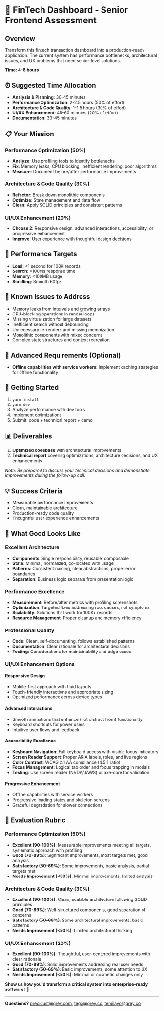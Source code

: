 # 🚀 FinTech Dashboard - Senior Frontend Assessment

## Overview

Transform this fintech transaction dashboard into a production-ready application. The current system has performance bottlenecks, architectural issues, and UX problems that need senior-level solutions.

**Time: 4-6 hours**

## ⏰ Suggested Time Allocation

- **Analysis & Planning**: 30-45 minutes
- **Performance Optimization**: 2-2.5 hours (50% of effort)
- **Architecture & Code Quality**: 1-1.5 hours (30% of effort)
- **UI/UX Enhancement**: 45-60 minutes (20% of effort)
- **Documentation**: 30-45 minutes

## 📋 Your Mission

### Performance Optimization (50%)

- **Analyze**: Use profiling tools to identify bottlenecks
- **Fix**: Memory leaks, CPU blocking, inefficient rendering, poor algorithms
- **Measure**: Document before/after performance improvements

### Architecture & Code Quality (30%)

- **Refactor**: Break down monolithic components
- **Optimize**: State management and data flow
- **Clean**: Apply SOLID principles and consistent patterns

### UI/UX Enhancement (20%)

- **Choose 2**: Responsive design, advanced interactions, accessibility, or progressive enhancement
- **Improve**: User experience with thoughtful design decisions

## 🎯 Performance Targets

- **Load**: <1 second for 100K records
- **Search**: <100ms response time
- **Memory**: <100MB usage
- **Scrolling**: Smooth 60fps

## 🚨 Known Issues to Address

- Memory leaks from intervals and growing arrays
- CPU-blocking operations in render loops
- Missing virtualization for large datasets
- Inefficient search without debouncing
- Unnecessary re-renders and missing memoization
- Monolithic components with mixed concerns
- Complex state structures and context recreation

## 🚀 Advanced Requirements (Optional)

- **Offline capabilities with service workers**: Implement caching strategies for offline functionality

## 🚀 Getting Started

1. `yarn install`
2. `yarn dev`
3. Analyze performance with dev tools
4. Implement optimizations
5. Submit: code + technical report + demo

## 📊 Deliverables

1. **Optimized codebase** with architectural improvements
2. **Technical report** covering optimizations, architecture decisions, and UX enhancements

_Note: Be prepared to discuss your technical decisions and demonstrate improvements during the follow-up call._

## 💡 Success Criteria

- Measurable performance improvements
- Clean, maintainable architecture
- Production-ready code quality
- Thoughtful user experience enhancements

## 🎯 What Good Looks Like

### **Excellent Architecture**

- **Components**: Single responsibility, reusable, composable
- **State**: Minimal, normalized, co-located with usage
- **Patterns**: Consistent naming, clear abstractions, proper error boundaries
- **Separation**: Business logic separate from presentation logic

### **Performance Excellence**

- **Measurement**: Before/after metrics with profiling screenshots
- **Optimization**: Targeted fixes addressing root causes, not symptoms
- **Scalability**: Solutions that work for 100K+ records
- **Resource Management**: Proper cleanup and memory efficiency

### **Professional Quality**

- **Code**: Clean, self-documenting, follows established patterns
- **Documentation**: Clear rationale for architectural decisions
- **Testing**: Considerations for maintainability and edge cases

### **UI/UX Enhancement Options**

#### **Responsive Design**

- Mobile-first approach with fluid layouts
- Touch-friendly interactions and appropriate sizing
- Optimized performance across device types

#### **Advanced Interactions**

- Smooth animations that enhance (not distract from) functionality
- Keyboard shortcuts for power users
- Intuitive user flows and feedback

#### **Accessibility Excellence**

- **Keyboard Navigation**: Full keyboard access with visible focus indicators
- **Screen Reader Support**: Proper ARIA labels, roles, and live regions
- **Color Contrast**: WCAG 2.1 AA compliance (4.5:1 ratio)
- **Focus Management**: Logical tab order and focus trapping in modals
- **Testing**: Use screen reader (NVDA/JAWS) or axe-core for validation

#### **Progressive Enhancement**

- Offline capabilities with service workers
- Progressive loading states and skeleton screens
- Graceful degradation for slower connections

## 📏 Evaluation Rubric

### **Performance Optimization (50%)**

- **Excellent (90-100%)**: Measurable improvements meeting all targets, systematic approach with profiling
- **Good (70-89%)**: Significant improvements, most targets met, good analysis
- **Satisfactory (50-69%)**: Some improvements, basic analysis, partial targets met
- **Needs Improvement (<50%)**: Minimal improvements, limited analysis

### **Architecture & Code Quality (30%)**

- **Excellent (90-100%)**: Clean, scalable architecture following SOLID principles
- **Good (70-89%)**: Well-structured components, good separation of concerns
- **Satisfactory (50-69%)**: Some architectural improvements, basic patterns
- **Needs Improvement (<50%)**: Limited architectural thinking

### **UI/UX Enhancement (20%)**

- **Excellent (90-100%)**: Thoughtful, user-centered improvements with clear rationale
- **Good (70-89%)**: Solid improvements addressing real user needs
- **Satisfactory (50-69%)**: Basic improvements, some attention to UX
- **Needs Improvement (<50%)**: Minimal or cosmetic changes only

**Show us how you'd transform a critical system into enterprise-ready software!** 🚀

---

**Questions?** precioust@grey.com, tega@grey.co, temilayo@grey.co

